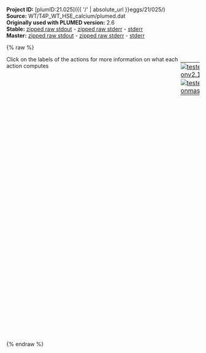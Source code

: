 **Project ID:** [plumID:21.025]({{ '/' | absolute_url }}eggs/21/025/)  
**Source:** WT/T4P_WT_HSE_calcium/plumed.dat  
**Originally used with PLUMED version:** 2.6  
**Stable:** [zipped raw stdout](plumed.dat.plumed.stdout.txt.zip) - [zipped raw stderr](plumed.dat.plumed.stderr.txt.zip) - [stderr](plumed.dat.plumed.stderr)  
**Master:** [zipped raw stdout](plumed.dat.plumed_master.stdout.txt.zip) - [zipped raw stderr](plumed.dat.plumed_master.stderr.txt.zip) - [stderr](plumed.dat.plumed_master.stderr)  

{% raw %}
<div style="width: 100%; float:left">
<div style="width: 90%; float:left" id="value_details_data/WT/T4P_WT_HSE_calcium/plumed.dat"> Click on the labels of the actions for more information on what each action computes </div>
<div style="width: 10%; float:left"><table><tr><td style="padding:1px"><a href="plumed.dat.plumed.stderr"><img src="https://img.shields.io/badge/v2.10-passing-green.svg" alt="tested onv2.10" /></a></td></tr><tr><td style="padding:1px"><a href="plumed.dat.plumed_master.stderr"><img src="https://img.shields.io/badge/master-passing-green.svg" alt="tested onmaster" /></a></td></tr></table></div></div>
<pre style="width=97%;">
<b name="data/WT/T4P_WT_HSE_calcium/plumed.datd0" onclick='showPath("data/WT/T4P_WT_HSE_calcium/plumed.dat","data/WT/T4P_WT_HSE_calcium/plumed.datd0","data/WT/T4P_WT_HSE_calcium/plumed.datd0","black")'>d0</b><span style="display:none;" id="data/WT/T4P_WT_HSE_calcium/plumed.datd0">The DISTANCE action with label <b>d0</b> calculates the following quantities:<table  align="center" frame="void" width="95%" cellpadding="5%"><tr><td width="5%"><b> Quantity </b>  </td><td width="5%"><b> Type </b>  </td><td><b> Description </b> </td></tr><tr><td width="5%">d0</td><td width="5%"><font color="black">scalar</font></td><td>the DISTANCE between this pair of atoms</td></tr></table></span>: <span class="plumedtooltip" style="color:green">DISTANCE<span class="right">Calculate the distance between a pair of atoms. <a href="https://www.plumed.org/doc-master/user-doc/html/_d_i_s_t_a_n_c_e.html" style="color:green">More details</a><i></i></span></span> <span class="plumedtooltip">ATOMS<span class="right">the pair of atom that we are calculating the distance between<i></i></span></span>=727,2885
<b name="data/WT/T4P_WT_HSE_calcium/plumed.datd1" onclick='showPath("data/WT/T4P_WT_HSE_calcium/plumed.dat","data/WT/T4P_WT_HSE_calcium/plumed.datd1","data/WT/T4P_WT_HSE_calcium/plumed.datd1","black")'>d1</b><span style="display:none;" id="data/WT/T4P_WT_HSE_calcium/plumed.datd1">The DISTANCE action with label <b>d1</b> calculates the following quantities:<table  align="center" frame="void" width="95%" cellpadding="5%"><tr><td width="5%"><b> Quantity </b>  </td><td width="5%"><b> Type </b>  </td><td><b> Description </b> </td></tr><tr><td width="5%">d1</td><td width="5%"><font color="black">scalar</font></td><td>the DISTANCE between this pair of atoms</td></tr></table></span>: <span class="plumedtooltip" style="color:green">DISTANCE<span class="right">Calculate the distance between a pair of atoms. <a href="https://www.plumed.org/doc-master/user-doc/html/_d_i_s_t_a_n_c_e.html" style="color:green">More details</a><i></i></span></span> <span class="plumedtooltip">ATOMS<span class="right">the pair of atom that we are calculating the distance between<i></i></span></span>=2791,4949
<b name="data/WT/T4P_WT_HSE_calcium/plumed.datd2" onclick='showPath("data/WT/T4P_WT_HSE_calcium/plumed.dat","data/WT/T4P_WT_HSE_calcium/plumed.datd2","data/WT/T4P_WT_HSE_calcium/plumed.datd2","black")'>d2</b><span style="display:none;" id="data/WT/T4P_WT_HSE_calcium/plumed.datd2">The DISTANCE action with label <b>d2</b> calculates the following quantities:<table  align="center" frame="void" width="95%" cellpadding="5%"><tr><td width="5%"><b> Quantity </b>  </td><td width="5%"><b> Type </b>  </td><td><b> Description </b> </td></tr><tr><td width="5%">d2</td><td width="5%"><font color="black">scalar</font></td><td>the DISTANCE between this pair of atoms</td></tr></table></span>: <span class="plumedtooltip" style="color:green">DISTANCE<span class="right">Calculate the distance between a pair of atoms. <a href="https://www.plumed.org/doc-master/user-doc/html/_d_i_s_t_a_n_c_e.html" style="color:green">More details</a><i></i></span></span> <span class="plumedtooltip">ATOMS<span class="right">the pair of atom that we are calculating the distance between<i></i></span></span>=4855,7013
<b name="data/WT/T4P_WT_HSE_calcium/plumed.datd3" onclick='showPath("data/WT/T4P_WT_HSE_calcium/plumed.dat","data/WT/T4P_WT_HSE_calcium/plumed.datd3","data/WT/T4P_WT_HSE_calcium/plumed.datd3","black")'>d3</b><span style="display:none;" id="data/WT/T4P_WT_HSE_calcium/plumed.datd3">The DISTANCE action with label <b>d3</b> calculates the following quantities:<table  align="center" frame="void" width="95%" cellpadding="5%"><tr><td width="5%"><b> Quantity </b>  </td><td width="5%"><b> Type </b>  </td><td><b> Description </b> </td></tr><tr><td width="5%">d3</td><td width="5%"><font color="black">scalar</font></td><td>the DISTANCE between this pair of atoms</td></tr></table></span>: <span class="plumedtooltip" style="color:green">DISTANCE<span class="right">Calculate the distance between a pair of atoms. <a href="https://www.plumed.org/doc-master/user-doc/html/_d_i_s_t_a_n_c_e.html" style="color:green">More details</a><i></i></span></span> <span class="plumedtooltip">ATOMS<span class="right">the pair of atom that we are calculating the distance between<i></i></span></span>=6974,478

<b name="data/WT/T4P_WT_HSE_calcium/plumed.datuw" onclick='showPath("data/WT/T4P_WT_HSE_calcium/plumed.dat","data/WT/T4P_WT_HSE_calcium/plumed.datuw","data/WT/T4P_WT_HSE_calcium/plumed.datuw","black")'>uw</b><span style="display:none;" id="data/WT/T4P_WT_HSE_calcium/plumed.datuw">The UPPER_WALLS action with label <b>uw</b> calculates the following quantities:<table  align="center" frame="void" width="95%" cellpadding="5%"><tr><td width="5%"><b> Quantity </b>  </td><td width="5%"><b> Type </b>  </td><td><b> Description </b> </td></tr><tr><td width="5%">uw.bias</td><td width="5%"><font color="black">scalar</font></td><td>the instantaneous value of the bias potential</td></tr><tr><td width="5%">uw.force2</td><td width="5%"><font color="black">scalar</font></td><td>the instantaneous value of the squared force due to this bias potential</td></tr></table></span>: <span class="plumedtooltip" style="color:green">UPPER_WALLS<span class="right">Defines a wall for the value of one or more collective variables, <a href="https://www.plumed.org/doc-master/user-doc/html/_u_p_p_e_r__w_a_l_l_s.html" style="color:green">More details</a><i></i></span></span> <span class="plumedtooltip">ARG<span class="right">the arguments on which the bias is acting<i></i></span></span>=<b name="data/WT/T4P_WT_HSE_calcium/plumed.datd0">d0</b>,<b name="data/WT/T4P_WT_HSE_calcium/plumed.datd1">d1</b>,<b name="data/WT/T4P_WT_HSE_calcium/plumed.datd2">d2</b>,<b name="data/WT/T4P_WT_HSE_calcium/plumed.datd3">d3</b> <span class="plumedtooltip">KAPPA<span class="right">the force constant for the wall<i></i></span></span>=1000.0,1000.0,1000.0,1000.0 <span class="plumedtooltip">AT<span class="right">the positions of the wall<i></i></span></span>=2.5,2.7,2.5,2.0
<b name="data/WT/T4P_WT_HSE_calcium/plumed.datlw" onclick='showPath("data/WT/T4P_WT_HSE_calcium/plumed.dat","data/WT/T4P_WT_HSE_calcium/plumed.datlw","data/WT/T4P_WT_HSE_calcium/plumed.datlw","black")'>lw</b><span style="display:none;" id="data/WT/T4P_WT_HSE_calcium/plumed.datlw">The LOWER_WALLS action with label <b>lw</b> calculates the following quantities:<table  align="center" frame="void" width="95%" cellpadding="5%"><tr><td width="5%"><b> Quantity </b>  </td><td width="5%"><b> Type </b>  </td><td><b> Description </b> </td></tr><tr><td width="5%">lw.bias</td><td width="5%"><font color="black">scalar</font></td><td>the instantaneous value of the bias potential</td></tr><tr><td width="5%">lw.force2</td><td width="5%"><font color="black">scalar</font></td><td>the instantaneous value of the squared force due to this bias potential</td></tr></table></span>: <span class="plumedtooltip" style="color:green">LOWER_WALLS<span class="right">Defines a wall for the value of one or more collective variables, <a href="https://www.plumed.org/doc-master/user-doc/html/_l_o_w_e_r__w_a_l_l_s.html" style="color:green">More details</a><i></i></span></span> <span class="plumedtooltip">ARG<span class="right">the arguments on which the bias is acting<i></i></span></span>=<b name="data/WT/T4P_WT_HSE_calcium/plumed.datd0">d0</b>,<b name="data/WT/T4P_WT_HSE_calcium/plumed.datd1">d1</b>,<b name="data/WT/T4P_WT_HSE_calcium/plumed.datd2">d2</b>,<b name="data/WT/T4P_WT_HSE_calcium/plumed.datd3">d3</b> <span class="plumedtooltip">KAPPA<span class="right">the force constant for the wall<i></i></span></span>=1000.0,1000.0,1000.0,1000.0 <span class="plumedtooltip">AT<span class="right">the positions of the wall<i></i></span></span>=1.0,1.2,1.0,0.5

<span class="plumedtooltip" style="color:green">PRINT<span class="right">Print quantities to a file. <a href="https://www.plumed.org/doc-master/user-doc/html/_p_r_i_n_t.html" style="color:green">More details</a><i></i></span></span> <span class="plumedtooltip">FILE<span class="right">the name of the file on which to output these quantities<i></i></span></span>=COLVAR <span class="plumedtooltip">ARG<span class="right">the labels of the values that you would like to print to the file<i></i></span></span>=<b name="data/WT/T4P_WT_HSE_calcium/plumed.datd0">d0</b>,<b name="data/WT/T4P_WT_HSE_calcium/plumed.datd1">d1</b>,<b name="data/WT/T4P_WT_HSE_calcium/plumed.datd2">d2</b>,<b name="data/WT/T4P_WT_HSE_calcium/plumed.datd3">d3</b>,<b name="data/WT/T4P_WT_HSE_calcium/plumed.datuw">uw.bias</b>,<b name="data/WT/T4P_WT_HSE_calcium/plumed.datlw">lw.bias</b> <span class="plumedtooltip">STRIDE<span class="right"> the frequency with which the quantities of interest should be output<i></i></span></span>=50000
</pre>
{% endraw %}
